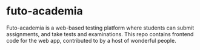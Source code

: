 # futo-academia
Futo-academia is a web-based testing platform where students can submit assignments, and take tests and examinations. This repo contains frontend code for the web app, contributed to by a host of wonderful people.
